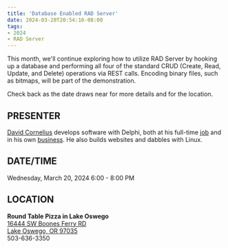 ```yaml
---
title: 'Database Enabled RAD Server'
date: 2024-03-20T20:54:16-08:00
tags: 
- 2024
- RAD Server
---
```


This month, we'll continue exploring how to utilize RAD Server by hooking up a database and performing all four of the standard CRUD (Create, Read, Update, and Delete) operations via REST calls. Encoding binary files, such as bitmaps, will be part of the demonstration.

Check back as the date draws near for more details and for the location.

## PRESENTER ##

[David Cornelius](https://corneliusconcepts.tech/aboutme) develops software with Delphi, both at his full-time [job](https://www.cascadegovsoftware.com) and in his own [business](https://corneliusconcepts.com). He also builds websites and dabbles with Linux.

## DATE/TIME ##

Wednesday, March 20, 2024
6:00 - 8:00 PM

## LOCATION ##

**Round Table Pizza in Lake Oswego**  
[16444 SW Boones Ferry RD    
Lake Oswego, OR 97035](https://web.archive.org/web/20230207010600/https://www.google.com/maps/place/16444+Boones+Ferry+Rd,+Lake+Oswego,+OR+97035/@45.4071266,-122.7269712,17z/data=!3m1!4b1!4m5!3m4!1s0x549573187f99ebb1:0x5f89af436e58a610!8m2!3d45.4071266!4d-122.7247825)    
503-636-3350